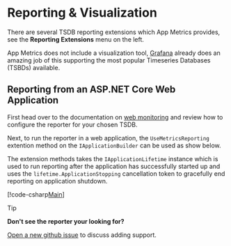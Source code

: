 # Reporting & Visualization

There are several TSDB reporting extensions which App Metrics provides, see the **Reporting Extensions** menu on the left.

App Metrics does not include a visualization tool, [Grafana](https://grafana.com/) already does an amazing job of this supporting the most popular Timeseries Databases (TSBDs) available.

## Reporting from an ASP.NET Core Web Application

First head over to the documentation on [web monitoring](../web-application-monitoring/index.md) and review how to configure the reporter for your chosen TSDB.

Next, to run the reporter in a web application, the `UseMetricsReporting` extention method on the `IApplicationBuilder` can be used as show below. 

The extension methods takes the `IApplicationLifetime` instance which is used to run reporting after the application has successfully started up and uses the `lifetime.ApplicationStopping` cancellation token to gracefully end reporting on application shutdown.

[!code-csharp[Main](../src/samples/AppMetrics.Startup.CodeSnippets/StartupWithReporting.cs?highlight=11)]

> [!TIP]
> **Don't see the reporter your looking for?**
>
> [Open a new github issue](https://github.com/alhardy/AppMetrics.Reporters/issues/new) to discuss adding support.